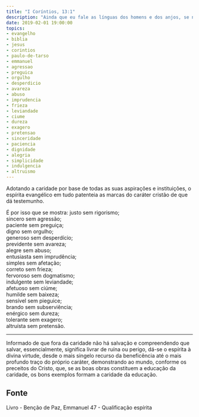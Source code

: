 ```yaml
---
title: "I Coríntios, 13:1"
description: "Ainda que eu fale as línguas dos homens e dos anjos, se não tiver caridade serei como o bronze que soa ou como o címbalo que retine. - Paulo"
date: 2019-02-01 19:00:00
topics: 
- evangelho
- biblia
- jesus
- corintios
- paulo-de-tarso
- emmanuel
- agressao
- preguica
- orgulho
- desperdicio
- avareza
- abuso
- imprudencia
- frieza
- leviandade
- ciume
- dureza
- exagero
- pretensao
- sinceridade
- paciencia
- dignidade
- alegria
- simplicidade
- indulgencia
- altruismo
---
```


Adotando a caridade por base de todas as suas aspirações e
instituições, o espírita evangélico em tudo patenteia as marcas do
caráter cristão de que dá testemunho.

É por isso que se mostra:
justo sem rigorismo;  
sincero sem agressão;  
paciente sem preguiça;  
digno sem orgulho;  
generoso sem desperdício;  
previdente sem avareza;  
alegre sem abuso;  
entusiasta sem imprudência;  
simples sem afetação;  
correto sem frieza;  
fervoroso sem dogmatismo;  
indulgente sem leviandade;  
afetuoso sem ciúme;  
humilde sem baixeza;  
sensível sem pieguice;  
brando sem subserviência;  
enérgico sem dureza;  
tolerante sem exagero;  
altruísta sem pretensão. 

***

Informado de que fora da caridade não há salvação e compreendendo que salvar,
essencialmente, significa livrar de ruína ou perigo, dá-se o espírita à divina
virtude, desde o mais singelo recurso da beneficência até o mais profundo traço
do próprio caráter, demonstrando ao mundo, conforme os preceitos do Cristo, que,
se as boas obras constituem a educação da caridade, os bons exemplos formam a
caridade da educação.


## Fonte
Livro - Benção de Paz, Emmanuel
47 - Qualificação espírita 


